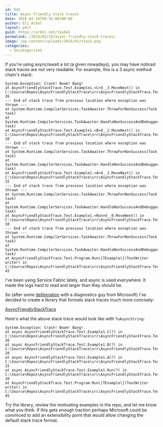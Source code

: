 ```yaml
---
id: 641
title: Async-friendly stack traces
date: 2016-02-19T09:34:08+00:00
author: Eli Arbel
layout: post
guid: https://arbel.net/?p=641
permalink: /2016/02/19/async-friendly-stack-traces/
image: /wp-content/uploads/2016/02/stack.png
categories:
  - Uncategorized
---
```

If you're using async/await a lot (a given nowadays), you may have noticed stack traces are not very readable. For example, this is a 3 async method chain's stack:

<!--more-->

```
System.Exception: Crash! Boom! Bang!
at AsyncFriendlyStackTrace.Test.Example1.<C>d__3.MoveNext() in C:\Source\Repos\AsyncFriendlyStackTrace\src\AsyncFriendlyStackTrace.Test\Example1.cs:line 26
--- End of stack trace from previous location where exception was thrown ---
at System.Runtime.CompilerServices.TaskAwaiter.ThrowForNonSuccess(Task task)
at System.Runtime.CompilerServices.TaskAwaiter.HandleNonSuccessAndDebuggerNotification(Task task)
at AsyncFriendlyStackTrace.Test.Example1.<B>d__2.MoveNext() in C:\Source\Repos\AsyncFriendlyStackTrace\src\AsyncFriendlyStackTrace.Test\Example1.cs:line 20
--- End of stack trace from previous location where exception was thrown ---
at System.Runtime.CompilerServices.TaskAwaiter.ThrowForNonSuccess(Task task)
at System.Runtime.CompilerServices.TaskAwaiter.HandleNonSuccessAndDebuggerNotification(Task task)
at AsyncFriendlyStackTrace.Test.Example1.<A>d__1.MoveNext() in C:\Source\Repos\AsyncFriendlyStackTrace\src\AsyncFriendlyStackTrace.Test\Example1.cs:line 15
--- End of stack trace from previous location where exception was thrown ---
at System.Runtime.CompilerServices.TaskAwaiter.ThrowForNonSuccess(Task task)
at System.Runtime.CompilerServices.TaskAwaiter.HandleNonSuccessAndDebuggerNotification(Task task)
at AsyncFriendlyStackTrace.Test.Example1.<Run>d__0.MoveNext() in C:\Source\Repos\AsyncFriendlyStackTrace\src\AsyncFriendlyStackTrace.Test\Example1.cs:line 10
--- End of stack trace from previous location where exception was thrown ---
at System.Runtime.CompilerServices.TaskAwaiter.ThrowForNonSuccess(Task task)
at System.Runtime.CompilerServices.TaskAwaiter.HandleNonSuccessAndDebuggerNotification(Task task)
at AsyncFriendlyStackTrace.Test.Program.Run\[TExample\](TextWriter writer) in C:\Source\Repos\AsyncFriendlyStackTrace\src\AsyncFriendlyStackTrace.Test\Program.cs:line 45
```

I've been using Service Fabric lately, and async is used everywhere. It made the logs hard to read and larger than they should be.

So (after some [deliberation](https://github.com/dotnet/coreclr/issues/2813) with a diagnostics guy from Microsoft) I've decided to create a library that formats stack traces much more concisely:

[AsyncFriendlyStackTrace](https://github.com/aelij/AsyncFriendlyStackTrace)

Here's what the above stack trace would look like with `ToAsyncString`:

```  
System.Exception: Crash! Boom! Bang!
at async AsyncFriendlyStackTrace.Test.Example1.C(?) in C:\Source\Repos\AsyncFriendlyStackTrace\src\AsyncFriendlyStackTrace.Test\Example1.cs:line 26
at async AsyncFriendlyStackTrace.Test.Example1.B(?) in C:\Source\Repos\AsyncFriendlyStackTrace\src\AsyncFriendlyStackTrace.Test\Example1.cs:line 20
at async AsyncFriendlyStackTrace.Test.Example1.A(?) in C:\Source\Repos\AsyncFriendlyStackTrace\src\AsyncFriendlyStackTrace.Test\Example1.cs:line 15
at async AsyncFriendlyStackTrace.Test.Example1.Run(?) in C:\Source\Repos\AsyncFriendlyStackTrace\src\AsyncFriendlyStackTrace.Test\Example1.cs:line 10
at AsyncFriendlyStackTrace.Test.Program.Run\[TExample\](TextWriter writer) in C:\Source\Repos\AsyncFriendlyStackTrace\src\AsyncFriendlyStackTrace.Test\Program.cs:line 45
```

Try the library, review the motivating examples in the repo, and let me know what you think. If this gets enough traction perhaps Microsoft could be convinced to add an extensibility point that would allow changing the default stack trace format.